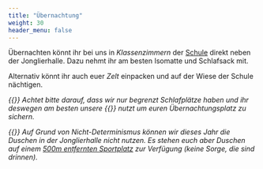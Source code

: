 ```yaml
---
title: "Übernachtung"
weight: 30
header_menu: false
---
```


Übernachten könnt ihr bei uns in _Klassenzimmern_ der [Schule](#anreise) direkt neben der Jonglierhalle. Dazu nehmt ihr am besten Isomatte und Schlafsack mit.

Alternativ könnt ihr auch euer _Zelt_ einpacken und auf der Wiese der Schule nächtigen.

_{{<icon class="fa fa-warning">}} Achtet bitte darauf, dass wir nur begrenzt Schlafplätze haben und ihr deswegen am besten unsere {{<extlink icon="fa fa-external-link" text="Voranmeldung" href="https://anmeldung.landau-jongliert.de/">}} nutzt um euren Übernachtungsplatz zu sichern._

_{{<icon class="fa fa-warning">}} Auf Grund von Nicht-Determinismus können wir dieses Jahr die Duschen in der Jonglierhalle nicht nutzen. Es stehen euch aber Duschen auf einem [500m entfernten Sportplatz](#anreise) zur Verfügung (keine Sorge, die sind drinnen)._
